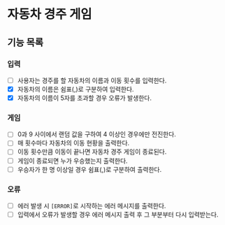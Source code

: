 # 자동차 경주 게임
## 기능 목록
### 입력
- [ ] 사용자는 경주를 할 자동차의 이름과 이동 횟수를 입력한다.
- [x] 자동차의 이름은 쉼표(,)로 구분하여 입력한다.
- [x] 자동차의 이름이 5자를 초과할 경우 오류가 발생한다.
### 게임
- [ ] 0과 9 사이에서 랜덤 값을 구하여 4 이상인 경우에만 전진한다.
- [ ] 매 횟수마다 자동차의 이동 현황을 출력한다.
- [ ] 이동 횟수만큼 이동이 끝나면 자동차 경주 게임이 종료된다.
- [ ] 게임이 종료되면 누가 우승했는지 출력한다.
- [ ] 우승자가 한 명 이상일 경우 쉼표(,)로 구분하여 출력한다.
### 오류
- [ ] 에러 발생 시 `[ERROR]`로 시작하는 에러 메시지를 출력한다.
- [ ] 입력에서 오류가 발생할 경우 에러 메시지 출력 후 그 부분부터 다시 입력받는다.

